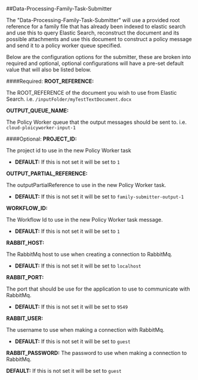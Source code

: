 ##Data-Processing-Family-Task-Submitter

The "Data-Processing-Family-Task-Submitter" will use a provided root reference for a family file that has already been indexed to elastic search and use this to query Elastic Search, reconstruct the document and its possible attachments and use this document to construct a policy message and send it to a policy worker queue specified.


Below are the configuration options for the submitter, these are broken into required and optional, optional configurations will have a pre-set default value that will also be listed below.

####Required:
**ROOT_REFERENCE:**

The ROOT_REFERENCE of the document you wish to use from Elastic Search.
i.e. `/inputFolder/myTestTextDocument.docx`

**OUTPUT_QUEUE_NAME:**

The Policy Worker queue that the output messages should be sent to.
i.e. `cloud-ploicyworker-input-1`

####Optional:
**PROJECT_ID:**

The project id to use in the new Policy Worker task

- **DEFAULT:** If this is not set it will be set to `1`

**OUTPUT_PARTIAL_REFERENCE:**

The outputPartialReference to use in the new Policy Worker task.

- **DEFAULT:** If this is not set it will be set to `family-submitter-output-1`

**WORKFLOW_ID:**

The Workflow Id to use in the new Policy Worker task message.

- **DEFAULT:** If this is not set it will be set to `1`

**RABBIT_HOST:**

The RabbitMq host to use when creating a connection to RabbitMq.

- **DEFAULT:** If this is not set it will be set to `localhost`

**RABBIT_PORT:**

The port that should be use for the application to use to communicate with RabbitMq.

- **DEFAULT:** If this is not set it will be set to `9549`

**RABBIT_USER:**

The username to use when making a connection with RabbitMq.

- **DEFAULT:** If this is not set it will be set to `guest`

**RABBIT_PASSWORD:**
The password to use when making a connection to RabbitMq.

**DEFAULT:** If this is not set it will be set to `guest`





